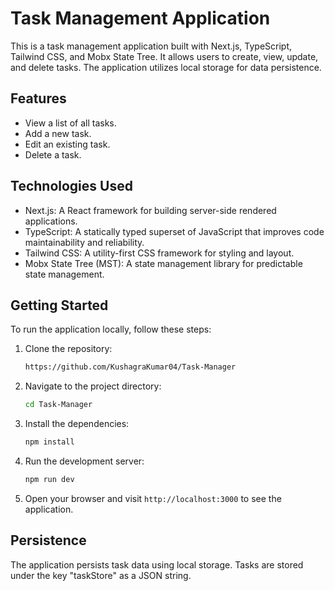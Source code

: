 # Task Management Application

This is a task management application built with Next.js, TypeScript, Tailwind CSS, and Mobx State Tree. It allows users to create, view, update, and delete tasks. The application utilizes local storage for data persistence.

## Features

- View a list of all tasks.
- Add a new task.
- Edit an existing task.
- Delete a task.

## Technologies Used

- Next.js: A React framework for building server-side rendered applications.
- TypeScript: A statically typed superset of JavaScript that improves code maintainability and reliability.
- Tailwind CSS: A utility-first CSS framework for styling and layout.
- Mobx State Tree (MST): A state management library for predictable state management.


## Getting Started

To run the application locally, follow these steps:

1. Clone the repository:

   ```bash
   https://github.com/KushagraKumar04/Task-Manager
   ```

2. Navigate to the project directory:

   ```bash
   cd Task-Manager
   ```

3. Install the dependencies:

   ```bash
   npm install
   ```

4. Run the development server:

   ```bash
   npm run dev
   ```

5. Open your browser and visit `http://localhost:3000` to see the application.

## Persistence

The application persists task data using local storage. Tasks are stored under the key "taskStore" as a JSON string.
